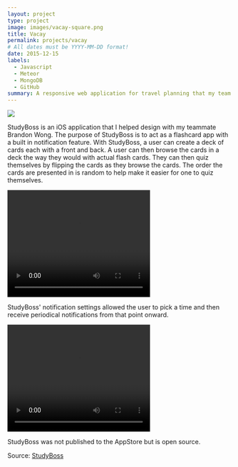 ```yaml
---
layout: project
type: project
image: images/vacay-square.png
title: Vacay
permalink: projects/vacay
# All dates must be YYYY-MM-DD format!
date: 2015-12-15
labels:
  - Javascript
  - Meteor
  - MongoDB
  - GitHub
summary: A responsive web application for travel planning that my team developed in ICS 415.
---
```


<img class="ui medium right floated rounded image" src="../images/vacay-home-page.png">

StudyBoss is an iOS application that I helped design with my teammate Brandon Wong. The purpose of StudyBoss is to act as a flashcard app with a built in notification feature. With StudyBoss, a user can create a deck of cards each with a front and back. A user can then browse the cards in a deck the way they would with actual flash cards. They can then quiz themselves by flipping the cards as they browse the cards. The order the cards are presented in is random to help make it easier for one to quiz themselves.

<video width="320" height="240" controls>
  <source src="https://millarda.github.io/images/SampleViewDecks.mp4" type="video/mp4">
Your browser does not support the video tag.
</video>

StudyBoss' notification settings allowed the user to pick a time and then receive periodical notifications from that point onward.

<video width="320" height="240" controls>
  <source src="https://millarda.github.io/images/SampleViewTimer.mp4" type="video/mp4">
Your browser does not support the video tag.
</video>

StudyBoss was not published to the AppStore but is open source.


Source: <a href="https://github.com/bmwfire/StudyBoss"><i class="large github icon"></i>StudyBoss</a>
